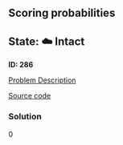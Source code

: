 ## Scoring probabilities

## State: :cloud: **Intact**

**ID: 286**

[Problem Description](https://projecteuler.net/problem=286)

[Source code](main.cpp)

### Solution
0